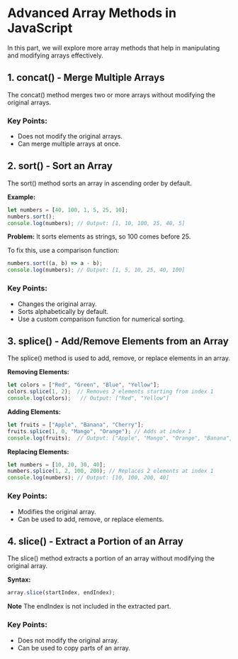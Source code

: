 # Advanced Array Methods in JavaScript

In this part, we will explore more array methods that help in manipulating and modifying arrays effectively.

## 1. concat() - Merge Multiple Arrays

The concat() method merges two or more arrays without modifying the original arrays.

### Key Points:

- Does not modify the original arrays.
- Can merge multiple arrays at once.

## 2. sort() - Sort an Array

The sort() method sorts an array in ascending order by default.

**Example:** 

```javascript
let numbers = [40, 100, 1, 5, 25, 10];
numbers.sort();
console.log(numbers); // Output: [1, 10, 100, 25, 40, 5]
```

**Problem:** It sorts elements as strings, so 100 comes before 25.

To fix this, use a comparison function:

```javascript
numbers.sort((a, b) => a - b);
console.log(numbers); // Output: [1, 5, 10, 25, 40, 100]
```

### Key Points:

- Changes the original array.
- Sorts alphabetically by default.
- Use a custom comparison function for numerical sorting.

## 3. splice() - Add/Remove Elements from an Array

The splice() method is used to add, remove, or replace elements in an array.

**Removing Elements:**

```javascript
let colors = ["Red", "Green", "Blue", "Yellow"];
colors.splice(1, 2);  // Removes 2 elements starting from index 1
console.log(colors);   // Output: ["Red", "Yellow"]
```

**Adding Elements:**

```javascript
let fruits = ["Apple", "Banana", "Cherry"];
fruits.splice(1, 0, "Mango", "Orange"); // Adds at index 1
console.log(fruits);  // Output: ["Apple", "Mango", "Orange", "Banana", "Cherry"]
```

**Replacing Elements:**

```javascript
let numbers = [10, 20, 30, 40];
numbers.splice(1, 2, 100, 200); // Replaces 2 elements at index 1
console.log(numbers); // Output: [10, 100, 200, 40]
```

### Key Points:

- Modifies the original array.
- Can be used to add, remove, or replace elements.

## 4. slice() - Extract a Portion of an Array

The slice() method extracts a portion of an array without modifying the original array.

**Syntax:**

```js
array.slice(startIndex, endIndex);
```

**Note** The endIndex is not included in the extracted part.

### Key Points:

- Does not modify the original array.
- Can be used to copy parts of an array.
